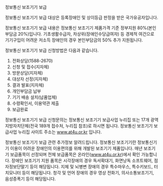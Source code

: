 정보통신 보조기기 보급

정보통신 보조기기 보급 대상은 등록장애인 및 상이등급 판정을 받은 국가유공자입니다.

정보통신 보조기기 보급 내용은 정보통신 보조기기 제품가격 기준 정부지원 80%(본인부담금 20%)입니다. 기초생활수급자, 차상위(장애인수당급여자) 등 경제적 여건으로 기기구입이 어려운 저소득 장애인의 경우 본인부담금의 50% 추가 지원됩니다. 

정보통신 보조기기 보급 신청방법은 다음과 같습니다.
1. 전화상담(1588-2670)
2. 신청 및 접수(지자체)
3. 방문상담(지자체)
4. 대상자 선정(지자체)
5. 결과 발표(지자체)
6. 개인부담금 납부
7. 기기 배송 설치(납품업체)
8. 수령확인서, 이용약관 제출
9. 보급완료

정보통신 보조기기 보급 신청문의는 정보통신 보조기기 보급사업 누리집 또는 17개 광역지방자치단체(전국 189개 접수처, 누리집 참조)로 하시면 됩니다. 정보통신 보조기기 보급사업 누리집 사이트 주소는 www.at4u.or.kr 입니다.

정보통신 보조기기 보급 관련 추가정보 알려드립니다.
정보통신 보조기기란 정보통신기기 이용이 어려운 장애인의 이용편의를 위해 개발된 보조기기 제품입니다.
매년 보조기기 보급품목이 선정되며 전체 보급품목은 온라인(www.at4u.or.kr)에서 확인 가능합니다.
장애인 보조기기 지원 품목은 시각장애의 경우 독서확대기, 화면낭독 소프트웨어, 점자정보단말기 등이 해당됩니다.
지체 및 뇌병변 장애의 경우 특수마우스, 특수키보드, 터치모니터 등이 해당됩니다. 청각 및 언어 장애의 경우 영상 전화기, 의사소통보조기기, 음성증폭기 등이 해당됩니다.